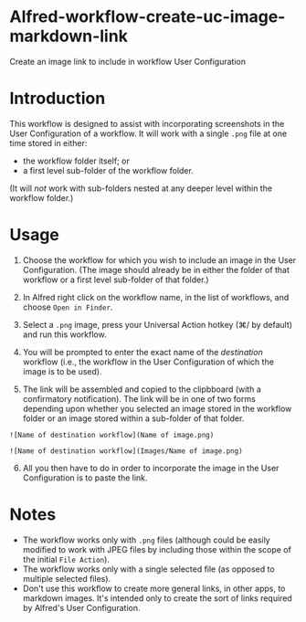 # Alfred-workflow-create-uc-image-markdown-link
Create an image link to include in workflow User Configuration

# Introduction

This workflow is designed to assist with incorporating screenshots in the User Configuration of a workflow. It will work with a single `.png` file at one time stored in either:

- the workflow folder itself; or
- a first level sub-folder of the workflow folder.

(It will *not* work with sub-folders nested at any deeper level within the workflow folder.)

# Usage

1. Choose the workflow for which you wish to include an image in the User Configuration. (The image should already be in either the folder of that workflow or a first level sub-folder of that folder.)

2. In Alfred right click on the workflow name, in the list of workflows, and choose `Open in Finder`.

3. Select a `.png` image, press your Universal Action hotkey (⌘/ by default) and run this workflow.

4. You will be prompted to enter the exact name of the *destination* workflow (i.e., the workflow in the User Configuration of which the image is to be used).

5. The link will be assembled and copied to the clipbboard (with a confirmatory notification). The link will be in one of two forms depending upon whether you selected an image stored in the workflow folder or an image stored within a sub-folder of that folder.

`![Name of destination workflow](Name of image.png)`

`![Name of destination workflow](Images/Name of image.png)`

6. All you then have to do in order to incorporate the image in the User Configuration is to paste the link.

# Notes

- The workflow works only with `.png` files (although could be easily modified to work with JPEG files by including those within the scope of the initial `File Action`).
- The workflow works only with a single selected file (as opposed to multiple selected files).
- Don't use this workflow to create more general links, in other apps, to markdown images. It's intended only to create the sort of links required by Alfred's User Configuration.
